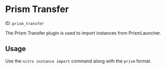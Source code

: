 # Prism Transfer
ID: `prism_transfer`

The Prism Transfer plugin is used to import instances from PrismLauncher.

## Usage
Use the `nitro instance import` command along with the `prism` format.
